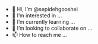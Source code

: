 - 👋 Hi, I’m @sepidehgooshei
- 👀 I’m interested in ...
- 🌱 I’m currently learning ...
- 💞️ I’m looking to collaborate on ...
- 📫 How to reach me ...

<!---
sepidehgooshei/sepidehgooshei is a ✨ special ✨ repository because its `README.md` (this file) appears on your GitHub profile.
You can click the Preview link to take a look at your changes.
--->
